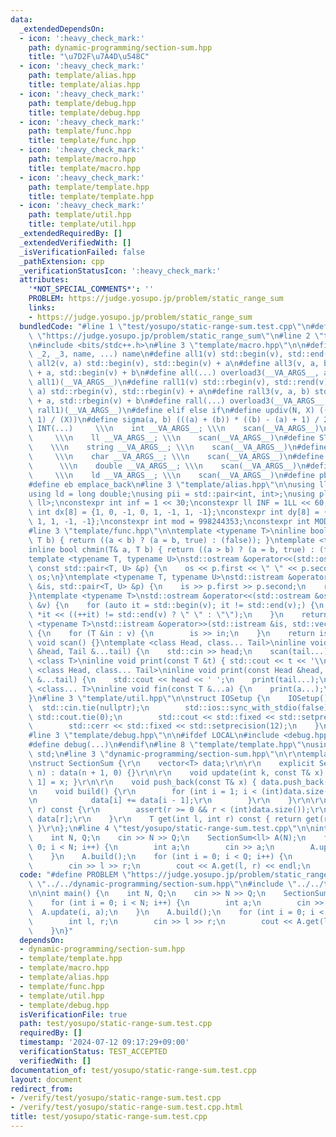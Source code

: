 ```yaml
---
data:
  _extendedDependsOn:
  - icon: ':heavy_check_mark:'
    path: dynamic-programming/section-sum.hpp
    title: "\u7D2F\u7A4D\u548C"
  - icon: ':heavy_check_mark:'
    path: template/alias.hpp
    title: template/alias.hpp
  - icon: ':heavy_check_mark:'
    path: template/debug.hpp
    title: template/debug.hpp
  - icon: ':heavy_check_mark:'
    path: template/func.hpp
    title: template/func.hpp
  - icon: ':heavy_check_mark:'
    path: template/macro.hpp
    title: template/macro.hpp
  - icon: ':heavy_check_mark:'
    path: template/template.hpp
    title: template/template.hpp
  - icon: ':heavy_check_mark:'
    path: template/util.hpp
    title: template/util.hpp
  _extendedRequiredBy: []
  _extendedVerifiedWith: []
  _isVerificationFailed: false
  _pathExtension: cpp
  _verificationStatusIcon: ':heavy_check_mark:'
  attributes:
    '*NOT_SPECIAL_COMMENTS*': ''
    PROBLEM: https://judge.yosupo.jp/problem/static_range_sum
    links:
    - https://judge.yosupo.jp/problem/static_range_sum
  bundledCode: "#line 1 \"test/yosupo/static-range-sum.test.cpp\"\n#define PROBLEM\
    \ \"https://judge.yosupo.jp/problem/static_range_sum\"\n#line 2 \"template/template.hpp\"\
    \n#include <bits/stdc++.h>\n#line 3 \"template/macro.hpp\"\n\n#define overload3(_1,\
    \ _2, _3, name, ...) name\n#define all1(v) std::begin(v), std::end(v)\n#define\
    \ all2(v, a) std::begin(v), std::begin(v) + a\n#define all3(v, a, b) std::begin(v)\
    \ + a, std::begin(v) + b\n#define all(...) overload3(__VA_ARGS__, all3, all2,\
    \ all1)(__VA_ARGS__)\n#define rall1(v) std::rbegin(v), std::rend(v)\n#define rall2(v,\
    \ a) std::rbegin(v), std::rbegin(v) + a\n#define rall3(v, a, b) std::rbegin(v)\
    \ + a, std::rbegin(v) + b\n#define rall(...) overload3(__VA_ARGS__, rall3, rall2,\
    \ rall1)(__VA_ARGS__)\n#define elif else if\n#define updiv(N, X) (((N) + (X) -\
    \ 1) / (X))\n#define sigma(a, b) (((a) + (b)) * ((b) - (a) + 1) / 2)\n#define\
    \ INT(...)     \\\n    int __VA_ARGS__; \\\n    scan(__VA_ARGS__)\n#define LL(...)\
    \     \\\n    ll __VA_ARGS__; \\\n    scan(__VA_ARGS__)\n#define STR(...)    \
    \    \\\n    string __VA_ARGS__; \\\n    scan(__VA_ARGS__)\n#define CHR(...) \
    \     \\\n    char __VA_ARGS__; \\\n    scan(__VA_ARGS__)\n#define DOU(...)  \
    \      \\\n    double __VA_ARGS__; \\\n    scan(__VA_ARGS__)\n#define LD(...)\
    \     \\\n    ld __VA_ARGS__; \\\n    scan(__VA_ARGS__)\n#define pb push_back\n\
    #define eb emplace_back\n#line 3 \"template/alias.hpp\"\n\nusing ll = long long;\n\
    using ld = long double;\nusing pii = std::pair<int, int>;\nusing pll = std::pair<ll,\
    \ ll>;\nconstexpr int inf = 1 << 30;\nconstexpr ll INF = 1LL << 60;\nconstexpr\
    \ int dx[8] = {1, 0, -1, 0, 1, -1, 1, -1};\nconstexpr int dy[8] = {0, 1, 0, -1,\
    \ 1, 1, -1, -1};\nconstexpr int mod = 998244353;\nconstexpr int MOD = 1e9 + 7;\n\
    #line 3 \"template/func.hpp\"\n\ntemplate <typename T>\ninline bool chmax(T& a,\
    \ T b) { return ((a < b) ? (a = b, true) : (false)); }\ntemplate <typename T>\n\
    inline bool chmin(T& a, T b) { return ((a > b) ? (a = b, true) : (false)); }\n\
    template <typename T, typename U>\nstd::ostream &operator<<(std::ostream &os,\
    \ const std::pair<T, U> &p) {\n    os << p.first << \" \" << p.second;\n    return\
    \ os;\n}\ntemplate <typename T, typename U>\nstd::istream &operator>>(std::istream\
    \ &is, std::pair<T, U> &p) {\n    is >> p.first >> p.second;\n    return is;\n\
    }\ntemplate <typename T>\nstd::ostream &operator<<(std::ostream &os, const std::vector<T>\
    \ &v) {\n    for (auto it = std::begin(v); it != std::end(v);) {\n        os <<\
    \ *it << ((++it) != std::end(v) ? \" \" : \"\");\n    }\n    return os;\n}\ntemplate\
    \ <typename T>\nstd::istream &operator>>(std::istream &is, std::vector<T> &v)\
    \ {\n    for (T &in : v) {\n        is >> in;\n    }\n    return is;\n}\ninline\
    \ void scan() {}\ntemplate <class Head, class... Tail>\ninline void scan(Head\
    \ &head, Tail &...tail) {\n    std::cin >> head;\n    scan(tail...);\n}\ntemplate\
    \ <class T>\ninline void print(const T &t) { std::cout << t << '\\n'; }\ntemplate\
    \ <class Head, class... Tail>\ninline void print(const Head &head, const Tail\
    \ &...tail) {\n    std::cout << head << ' ';\n    print(tail...);\n}\ntemplate\
    \ <class... T>\ninline void fin(const T &...a) {\n    print(a...);\n    exit(0);\n\
    }\n#line 3 \"template/util.hpp\"\n\nstruct IOSetup {\n    IOSetup() {\n      \
    \  std::cin.tie(nullptr);\n        std::ios::sync_with_stdio(false);\n       \
    \ std::cout.tie(0);\n        std::cout << std::fixed << std::setprecision(12);\n\
    \        std::cerr << std::fixed << std::setprecision(12);\n    }\n} IOSetup;\n\
    #line 3 \"template/debug.hpp\"\n\n#ifdef LOCAL\n#include <debug.hpp>\n#else\n\
    #define debug(...)\n#endif\n#line 8 \"template/template.hpp\"\nusing namespace\
    \ std;\n#line 3 \"dynamic-programming/section-sum.hpp\"\n\r\ntemplate <class T>\r\
    \nstruct SectionSum {\r\n    vector<T> data;\r\n\r\n    explicit SectionSum(int\
    \ n) : data(n + 1, 0) {}\r\n\r\n    void update(int k, const T& x) { data[k +\
    \ 1] = x; }\r\n\r\n    void push_back(const T& x) { data.push_back(x); }\r\n\r\
    \n    void build() {\r\n        for (int i = 1; i < (int)data.size(); i++) {\r\
    \n            data[i] += data[i - 1];\r\n        }\r\n    }\r\n\r\n    T get(int\
    \ r) const {\r\n        assert(r >= 0 && r < (int)data.size());\r\n        return\
    \ data[r];\r\n    }\r\n    T get(int l, int r) const { return get(r) - get(l);\
    \ }\r\n};\n#line 4 \"test/yosupo/static-range-sum.test.cpp\"\n\nint main() {\n\
    \    int N, Q;\n    cin >> N >> Q;\n    SectionSum<ll> A(N);\n    for (int i =\
    \ 0; i < N; i++) {\n        int a;\n        cin >> a;\n        A.update(i, a);\n\
    \    }\n    A.build();\n    for (int i = 0; i < Q; i++) {\n        int l, r;\n\
    \        cin >> l >> r;\n        cout << A.get(l, r) << endl;\n    }\n}\n"
  code: "#define PROBLEM \"https://judge.yosupo.jp/problem/static_range_sum\"\n#include\
    \ \"../../dynamic-programming/section-sum.hpp\"\n#include \"../../template/template.hpp\"\
    \n\nint main() {\n    int N, Q;\n    cin >> N >> Q;\n    SectionSum<ll> A(N);\n\
    \    for (int i = 0; i < N; i++) {\n        int a;\n        cin >> a;\n      \
    \  A.update(i, a);\n    }\n    A.build();\n    for (int i = 0; i < Q; i++) {\n\
    \        int l, r;\n        cin >> l >> r;\n        cout << A.get(l, r) << endl;\n\
    \    }\n}"
  dependsOn:
  - dynamic-programming/section-sum.hpp
  - template/template.hpp
  - template/macro.hpp
  - template/alias.hpp
  - template/func.hpp
  - template/util.hpp
  - template/debug.hpp
  isVerificationFile: true
  path: test/yosupo/static-range-sum.test.cpp
  requiredBy: []
  timestamp: '2024-07-12 09:17:29+09:00'
  verificationStatus: TEST_ACCEPTED
  verifiedWith: []
documentation_of: test/yosupo/static-range-sum.test.cpp
layout: document
redirect_from:
- /verify/test/yosupo/static-range-sum.test.cpp
- /verify/test/yosupo/static-range-sum.test.cpp.html
title: test/yosupo/static-range-sum.test.cpp
---
```

